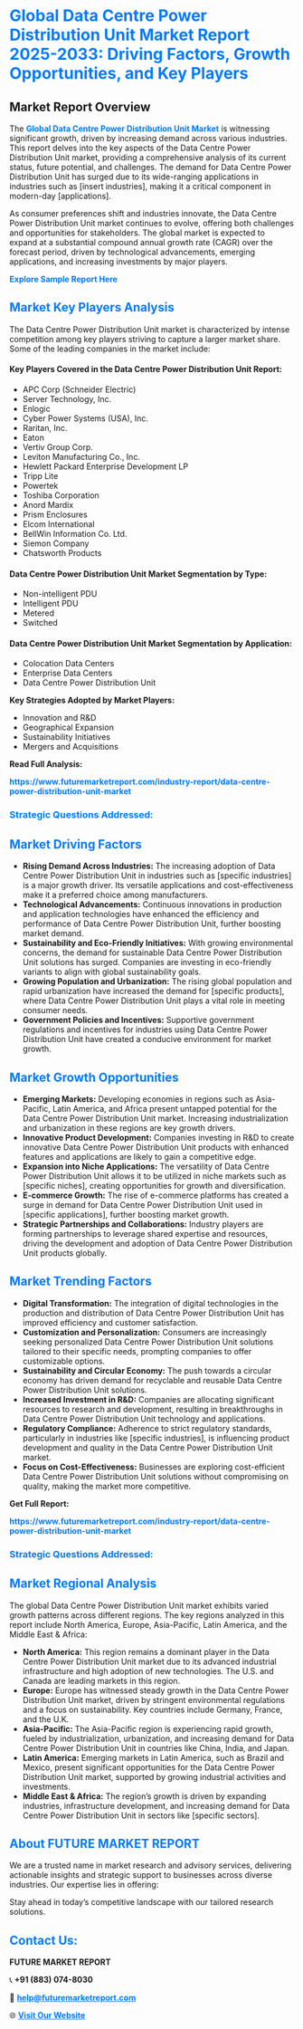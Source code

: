 <h1 style="color: #007BFF;">Global Data Centre Power Distribution Unit Market Report 2025-2033: Driving Factors, Growth Opportunities, and Key Players</h1>

<section id="overview">
<h2>Market Report Overview</h2>
<p>The <a href="https://www.futuremarketreport.com/industry-report/data-centre-power-distribution-unit-market" style="color: #007BFF; text-decoration: none;"><strong>Global Data Centre Power Distribution Unit Market</strong></a> is witnessing significant growth, driven by increasing demand across various industries. This report delves into the key aspects of the Data Centre Power Distribution Unit market, providing a comprehensive analysis of its current status, future potential, and challenges. The demand for Data Centre Power Distribution Unit has surged due to its wide-ranging applications in industries such as [insert industries], making it a critical component in modern-day [applications].</p>
<p>As consumer preferences shift and industries innovate, the Data Centre Power Distribution Unit market continues to evolve, offering both challenges and opportunities for stakeholders. The global market is expected to expand at a substantial compound annual growth rate (CAGR) over the forecast period, driven by technological advancements, emerging applications, and increasing investments by major players.</p>
</section>

<section id="overview">
<p><a href="https://www.futuremarketreport.com/request-sample/reportId=113142" style="color: #007BFF; text-decoration: none;"><strong>Explore Sample Report Here</strong></a></p>
</section>

<section id="key-players">
<h2 style="color: #007BFF;">Market Key Players Analysis</h2>
<p>The Data Centre Power Distribution Unit market is characterized by intense competition among key players striving to capture a larger market share. Some of the leading companies in the market include:</p>
<h4>Key Players Covered in the Data Centre Power Distribution Unit Report:</h4>
<ul><li>APC Corp (Schneider Electric)</li><li>Server Technology, Inc.</li><li>Enlogic</li><li>Cyber Power Systems (USA), Inc.</li><li>Raritan, Inc.</li><li>Eaton</li><li>Vertiv Group Corp.</li><li>Leviton Manufacturing Co., Inc.</li><li>Hewlett Packard Enterprise Development LP</li><li>Tripp Lite</li><li>Powertek</li><li>Toshiba Corporation</li><li>Anord Mardix</li><li>Prism Enclosures</li><li>Elcom International</li><li>BellWin Information Co. Ltd.</li><li>Siemon Company</li><li>Chatsworth Products</li></ul>
<h4>Data Centre Power Distribution Unit Market Segmentation by Type:</h4>
<ul><li>Non-intelligent PDU</li><li>Intelligent PDU</li><li>Metered</li><li>Switched</li></ul>

<h4>Data Centre Power Distribution Unit Market Segmentation by Application:</h4>
<ul><li>Colocation Data Centers</li><li>Enterprise Data Centers</li><li>Data Centre Power Distribution Unit</li></ul>
<p><strong>Key Strategies Adopted by Market Players:</strong></p>
<ul>
<li>Innovation and R&D</li>
<li>Geographical Expansion</li>
<li>Sustainability Initiatives</li>
<li>Mergers and Acquisitions</li>
</ul>
</section>

<section>
<p><strong>Read Full Analysis: </strong></p><a href="https://www.futuremarketreport.com/industry-report/data-centre-power-distribution-unit-market" style="color: #007BFF; text-decoration: none;"><strong>https://www.futuremarketreport.com/industry-report/data-centre-power-distribution-unit-market</strong></a>
<h3 style="color: #007BFF;">Strategic Questions Addressed:</h3>
</section>

<section id="driving-factors">
<h2 style="color: #007BFF;">Market Driving Factors</h2>
<ul>
<li><strong>Rising Demand Across Industries:</strong> The increasing adoption of Data Centre Power Distribution Unit in industries such as [specific industries] is a major growth driver. Its versatile applications and cost-effectiveness make it a preferred choice among manufacturers.</li>
<li><strong>Technological Advancements:</strong> Continuous innovations in production and application technologies have enhanced the efficiency and performance of Data Centre Power Distribution Unit, further boosting market demand.</li>
<li><strong>Sustainability and Eco-Friendly Initiatives:</strong> With growing environmental concerns, the demand for sustainable Data Centre Power Distribution Unit solutions has surged. Companies are investing in eco-friendly variants to align with global sustainability goals.</li>
<li><strong>Growing Population and Urbanization:</strong> The rising global population and rapid urbanization have increased the demand for [specific products], where Data Centre Power Distribution Unit plays a vital role in meeting consumer needs.</li>
<li><strong>Government Policies and Incentives:</strong> Supportive government regulations and incentives for industries using Data Centre Power Distribution Unit have created a conducive environment for market growth.</li>
</ul>
</section>

<section id="growth-opportunities">
<h2 style="color: #007BFF;">Market Growth Opportunities</h2>
<ul>
<li><strong>Emerging Markets:</strong> Developing economies in regions such as Asia-Pacific, Latin America, and Africa present untapped potential for the Data Centre Power Distribution Unit market. Increasing industrialization and urbanization in these regions are key growth drivers.</li>
<li><strong>Innovative Product Development:</strong> Companies investing in R&D to create innovative Data Centre Power Distribution Unit products with enhanced features and applications are likely to gain a competitive edge.</li>
<li><strong>Expansion into Niche Applications:</strong> The versatility of Data Centre Power Distribution Unit allows it to be utilized in niche markets such as [specific niches], creating opportunities for growth and diversification.</li>
<li><strong>E-commerce Growth:</strong> The rise of e-commerce platforms has created a surge in demand for Data Centre Power Distribution Unit used in [specific applications], further boosting market growth.</li>
<li><strong>Strategic Partnerships and Collaborations:</strong> Industry players are forming partnerships to leverage shared expertise and resources, driving the development and adoption of Data Centre Power Distribution Unit products globally.</li>
</ul>
</section>

<section id="trending-factors">
<h2 style="color: #007BFF;">Market Trending Factors</h2>
<ul>
<li><strong>Digital Transformation:</strong> The integration of digital technologies in the production and distribution of Data Centre Power Distribution Unit has improved efficiency and customer satisfaction.</li>
<li><strong>Customization and Personalization:</strong> Consumers are increasingly seeking personalized Data Centre Power Distribution Unit solutions tailored to their specific needs, prompting companies to offer customizable options.</li>
<li><strong>Sustainability and Circular Economy:</strong> The push towards a circular economy has driven demand for recyclable and reusable Data Centre Power Distribution Unit solutions.</li>
<li><strong>Increased Investment in R&D:</strong> Companies are allocating significant resources to research and development, resulting in breakthroughs in Data Centre Power Distribution Unit technology and applications.</li>
<li><strong>Regulatory Compliance:</strong> Adherence to strict regulatory standards, particularly in industries like [specific industries], is influencing product development and quality in the Data Centre Power Distribution Unit market.</li>
<li><strong>Focus on Cost-Effectiveness:</strong> Businesses are exploring cost-efficient Data Centre Power Distribution Unit solutions without compromising on quality, making the market more competitive.</li>
</ul>
</section>

<section>
<p><strong>Get Full Report: </strong></p><a href="https://www.futuremarketreport.com/industry-report/data-centre-power-distribution-unit-market" style="color: #007BFF; text-decoration: none;"><strong>https://www.futuremarketreport.com/industry-report/data-centre-power-distribution-unit-market</strong></a>
<h3 style="color: #007BFF;">Strategic Questions Addressed:</h3>
</section>


<section id="regional-analysis">
<h2 style="color: #007BFF;">Market Regional Analysis</h2>
<p>The global Data Centre Power Distribution Unit market exhibits varied growth patterns across different regions. The key regions analyzed in this report include North America, Europe, Asia-Pacific, Latin America, and the Middle East & Africa:</p>
<ul>
<li><strong>North America:</strong> This region remains a dominant player in the Data Centre Power Distribution Unit market due to its advanced industrial infrastructure and high adoption of new technologies. The U.S. and Canada are leading markets in this region.</li>
<li><strong>Europe:</strong> Europe has witnessed steady growth in the Data Centre Power Distribution Unit market, driven by stringent environmental regulations and a focus on sustainability. Key countries include Germany, France, and the U.K.</li>
<li><strong>Asia-Pacific:</strong> The Asia-Pacific region is experiencing rapid growth, fueled by industrialization, urbanization, and increasing demand for Data Centre Power Distribution Unit in countries like China, India, and Japan.</li>
<li><strong>Latin America:</strong> Emerging markets in Latin America, such as Brazil and Mexico, present significant opportunities for the Data Centre Power Distribution Unit market, supported by growing industrial activities and investments.</li>
<li><strong>Middle East & Africa:</strong> The region’s growth is driven by expanding industries, infrastructure development, and increasing demand for Data Centre Power Distribution Unit in sectors like [specific sectors].</li>
</ul>
</section>

<footer>
<h2 style="color: #007BFF;">About FUTURE MARKET REPORT</h2>
<p>We are a trusted name in market research and advisory services, delivering actionable insights and strategic support to businesses across diverse industries. Our expertise lies in offering:</p>

<p>Stay ahead in today’s competitive landscape with our tailored research solutions.</p>

<h2 style="color: #007BFF;">Contact Us:</h2>
<p><strong>FUTURE MARKET REPORT</strong></p>
<p>📞 <strong>+91 (883) 074-8030</strong></p>
<p>📧 <strong><a href="mailto:help@futuremarketreport.com" style="color: #007BFF;">help@futuremarketreport.com</a></strong></p>
<p>🌐 <strong><a href="https://www.futuremarketreport.com/" style="color: #007BFF;">Visit Our Website</a></strong></p>
</footer>